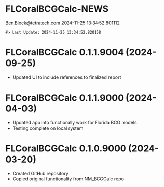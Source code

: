 FLCoralBCGCalc-NEWS
================
<Ben.Block@tetratech.com>
2024-11-25 13:34:52.801112

<!-- NEWS.md is generated from NEWS.Rmd. Please edit that file -->

    #> Last Update: 2024-11-25 13:34:52.820158

# FLCoralBCGCalc 0.1.1.9004 (2024-09-25)

- Updated UI to include references to finalized report

# FLCoralBCGCalc 0.1.1.9000 (2024-04-03)

- Updated app into functionally work for Florida BCG models
- Testing complete on local system

# FLCoralBCGCalc 0.1.0.9000 (2024-03-20)

- Created GitHub repository
- Copied original functionality from NM_BCGCalc repo
